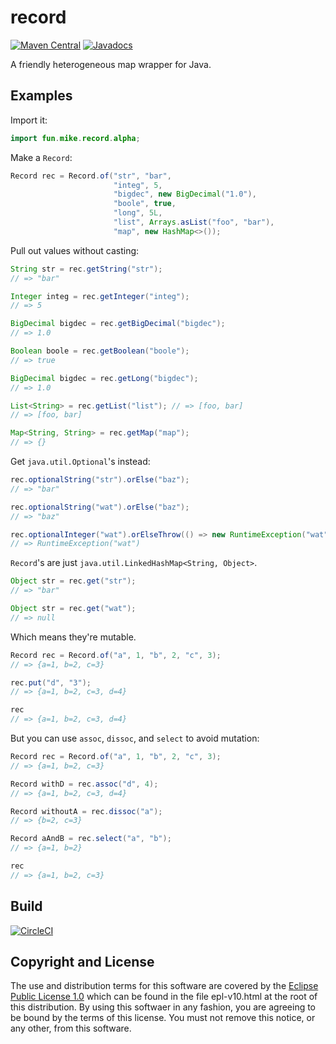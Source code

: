 # record

[![Maven Central](https://maven-badges.herokuapp.com/maven-central/fun.mike/record-alpha/badge.svg)](https://maven-badges.herokuapp.com/maven-central/fun.mike/record-alpha)
[![Javadocs](https://www.javadoc.io/badge/fun.mike/record-alpha.svg)](https://www.javadoc.io/doc/fun.mike/record-alpha)

A friendly heterogeneous map wrapper for Java.

## Examples

Import it:

```java
import fun.mike.record.alpha;
```

Make a `Record`:

```java
Record rec = Record.of("str", "bar",
                       "integ", 5,
                       "bigdec", new BigDecimal("1.0"),
                       "boole", true,
                       "long", 5L,
                       "list", Arrays.asList("foo", "bar"),
                       "map", new HashMap<>());
```

Pull out values without casting:

```java
String str = rec.getString("str");
// => "bar"

Integer integ = rec.getInteger("integ");
// => 5

BigDecimal bigdec = rec.getBigDecimal("bigdec");
// => 1.0

Boolean boole = rec.getBoolean("boole");
// => true

BigDecimal bigdec = rec.getLong("bigdec");
// => 1.0

List<String> = rec.getList("list"); // => [foo, bar]
// => [foo, bar]

Map<String, String> = rec.getMap("map");
// => {}
```

Get `java.util.Optional`'s instead:

```java
rec.optionalString("str").orElse("baz");
// => "bar"

rec.optionalString("wat").orElse("baz");
// => "baz"

rec.optionalInteger("wat").orElseThrow(() => new RuntimeException("wat"));
// => RuntimeException("wat")
```

`Record`'s are just `java.util.LinkedHashMap<String, Object>`.

```java
Object str = rec.get("str");
// => "bar"

Object str = rec.get("wat");
// => null
```

Which means they're mutable.

```java
Record rec = Record.of("a", 1, "b", 2, "c", 3);
// => {a=1, b=2, c=3}

rec.put("d", "3");
// => {a=1, b=2, c=3, d=4}

rec
// => {a=1, b=2, c=3, d=4}
```

But you can use `assoc`, `dissoc`, and `select` to avoid mutation:
```java
Record rec = Record.of("a", 1, "b", 2, "c", 3);
// => {a=1, b=2, c=3}

Record withD = rec.assoc("d", 4);
// => {a=1, b=2, c=3, d=4}

Record withoutA = rec.dissoc("a");
// => {b=2, c=3}

Record aAndB = rec.select("a", "b");
// => {a=1, b=2}

rec
// => {a=1, b=2, c=3}
```

## Build

[![CircleCI](https://circleci.com/gh/mike706574/java-record.svg?style=svg)](https://circleci.com/gh/mike706574/java-record)

## Copyright and License

The use and distribution terms for this software are covered by the
[Eclipse Public License 1.0] which can be found in the file
epl-v10.html at the root of this distribution. By using this softwaer
in any fashion, you are agreeing to be bound by the terms of this
license. You must not remove this notice, or any other, from this
software.

[Eclipse Public License 1.0]: http://opensource.org/licenses/eclipse-1.0.php
